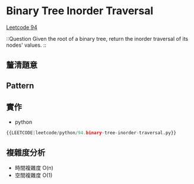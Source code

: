 # Binary Tree Inorder Traversal

[Leetcode 94](https://leetcode.com/problems/binary-tree-inorder-traversal/description/)

::Question
Given the root of a binary tree, return the inorder traversal of its nodes' values.
::

## 釐清題意

## Pattern

## 實作

- python

```python
{{LEETCODE|leetcode/python/94.binary-tree-inorder-traversal.py}}
```

## 複雜度分析

- 時間複雜度
  O(n)
- 空間複雜度
  O(1)
